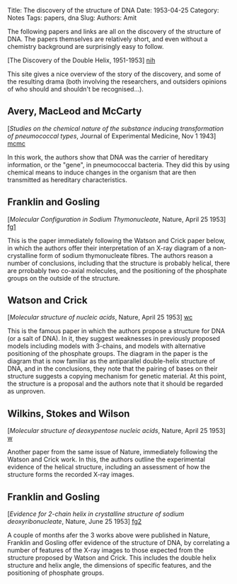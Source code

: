 Title: The discovery of the structure of DNA
Date: 1953-04-25
Category: Notes
Tags: papers, dna
Slug: 
Authors: Amit

The following papers and links are all on the discovery of the structure of DNA. The papers themselves are relatively short, and even without a chemistry background are surprisingly easy to follow.

[The Discovery of the Double Helix, 1951-1953] [nih]

This site gives a nice overview of the story of the discovery, and some of the resulting drama (both involving the researchers, and outsiders opinions of who should and shouldn't be recognised...).

## Avery, MacLeod and McCarty
[*Studies on the chemical nature of the substance inducing transformation of pneumococcal types*, Journal of Experimental Medicine, Nov 1 1943] [mcmc]

In this work, the authors show that DNA was the carrier of hereditary information, or the "gene", in pneumococcal bacteria. They did this by using chemical means to induce changes in the organism that are then transmitted as hereditary characteristics.

## Franklin and Gosling
[*Molecular Configuration in Sodium Thymonucleate*, Nature, April 25 1953] [fg1]

This is the paper immediately following the Watson and Crick paper below, in which the authors offer their interpretation of an X-ray diagram of a non-crystalline form of sodium thymonucleate fibres. The authors reason a number of conclusions, including that the structure is probably helical, there are prrobably two co-axial molecules, and the positioning of the phosphate groups on the outside of the structure.

## Watson and Crick
[*Molecular structure of nucleic acids*, Nature, April 25 1953] [wc]

This is the famous paper in which the authors propose a structure for DNA (or a salt of DNA). In it, they suggest weaknesses in previously proposed models including models with 3-chains, and models with alternative positioning of the phosphate groups. The diagram in the paper is the diagram that is now familiar as the antiparallel double-helix structure of DNA, and in the conclusions, they note that the pairing of bases on their structure suggests a copying mechanism for genetic material. At this point, the structure is a proposal and the authors note that it should be regarded as unproven.

## Wilkins, Stokes and Wilson
[*Molecular structure of deoxypentose nucleic acids*, Nature, April 25 1953] [w]

Another paper from the same issue of Nature, immediately following the Watson and Crick work. In this, the authors outline the experimental evidence of the helical structure, including an assessment of how the structure forms the recorded X-ray images.

## Franklin and Gosling
[*Evidence for 2-chain helix in crystalline structure of sodium deoxyribonucleate*, Nature, June 25 1953] [fg2]

A couple of months afer the 3 works above were published in Nature, Franklin and Gosling offer evidence of the structure of DNA, by correlating a number of features of the X-ray images to those expected from the structure proposed by Watson and Crick. This includes the double helix structure and helix angle, the dimensions of specific features, and the positioning of phosphate groups.


[nih]: //profiles.nlm.nih.gov/SC/Views/Exhibit/narrative/doublehelix.html
[fg1]: {filename}/pdf/franklingosling.pdf
[fg2]: {filename}/pdf/franklingosling2.pdf
[mcmc]: {filename}/pdf/macLeodmccarty.pdf
[wc]: {filename}/pdf/watsoncrick.pdf
[w]: {filename}/pdf/wilkins.pdf
